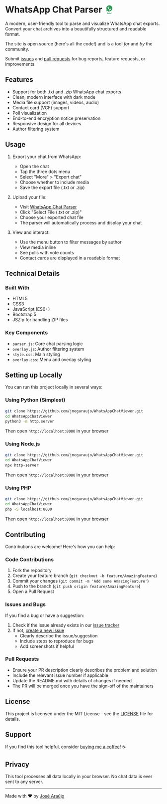 # WhatsApp Chat Parser <img src="images/favicon.ico" alt="WACP Logo" width="34" height="34" style="vertical-align: bottom">

A modern, user-friendly tool to parse and visualize WhatsApp chat exports. Convert your chat archives into a beautifully structured and readable format.

The site is open source (here's all the code!) and is a tool _for_ and _by_ the community.

Submit [issues](https://github.com/jmegaraujo/WhatsAppChatViewer/issues/new) and [pull requests](https://github.com/jmegaraujo/WhatsAppChatViewer/compare/) for bug reports, feature requests, or improvements.

## Features

- Support for both .txt and .zip WhatsApp chat exports
- Clean, modern interface with dark mode
- Media file support (images, videos, audio)
- Contact card (VCF) support
- Poll visualization
- End-to-end encryption notice preservation
- Responsive design for all devices
- Author filtering system

## Usage

1. Export your chat from WhatsApp:
   - Open the chat
   - Tap the three dots menu
   - Select "More" > "Export chat"
   - Choose whether to include media
   - Save the export file (.txt or .zip)

2. Upload your file:
   - Visit [WhatsApp Chat Parser](https://jmegaraujo.github.io/WhatsAppChatViewer/)
   - Click "Select File (.txt or .zip)"
   - Choose your exported chat file
   - The parser will automatically process and display your chat

3. View and interact:
   - Use the menu button to filter messages by author
   - View media inline
   - See polls with vote counts
   - Contact cards are displayed in a readable format

## Technical Details

### Built With

- HTML5
- CSS3
- JavaScript (ES6+)
- Bootstrap 5
- JSZip for handling ZIP files

### Key Components

- `parser.js`: Core chat parsing logic
- `overlay.js`: Author filtering system
- `style.css`: Main styling
- `overlay.css`: Menu and overlay styling

## Setting up Locally

You can run this project locally in several ways:

### Using Python (Simplest)

```bash
git clone https://github.com/jmegaraujo/WhatsAppChatViewer.git
cd WhatsAppChatViewer
python3 -m http.server
```
Then open `http://localhost:8000` in your browser

### Using Node.js

```bash
git clone https://github.com/jmegaraujo/WhatsAppChatViewer.git
cd WhatsAppChatViewer
npx http-server
```
Then open `http://localhost:8080` in your browser

### Using PHP

```bash
git clone https://github.com/jmegaraujo/WhatsAppChatViewer.git
cd WhatsAppChatViewer
php -S localhost:8000
```
Then open `http://localhost:8000` in your browser

## Contributing

Contributions are welcome! Here's how you can help:

### Code Contributions

1. Fork the repository
2. Create your feature branch (`git checkout -b feature/AmazingFeature`)
3. Commit your changes (`git commit -m 'Add some AmazingFeature'`)
4. Push to the branch (`git push origin feature/AmazingFeature`)
5. Open a Pull Request

### Issues and Bugs

If you find a bug or have a suggestion:

1. Check if the issue already exists in our [issue tracker](https://github.com/jmegaraujo/WhatsAppChatViewer/issues)
2. If not, [create a new issue](https://github.com/jmegaraujo/WhatsAppChatViewer/issues/new)
   - Clearly describe the issue/suggestion
   - Include steps to reproduce for bugs
   - Add screenshots if helpful

### Pull Requests

- Ensure your PR description clearly describes the problem and solution
- Include the relevant issue number if applicable
- Update the README.md with details of changes if needed
- The PR will be merged once you have the sign-off of the maintainers

## License

This project is licensed under the MIT License - see the [LICENSE](LICENSE) file for details.

## Support

If you find this tool helpful, consider [buying me a coffee](https://www.buymeacoffee.com/jmegaraujo)! ☕️

## Privacy

This tool processes all data locally in your browser. No chat data is ever sent to any server.

---

Made with ❤️ by [José Araújo](https://github.com/jmegaraujo)
